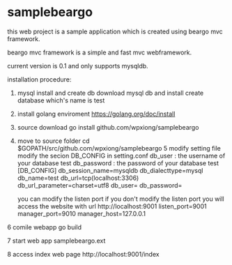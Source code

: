 # samplebeargo

this web project is a sample application which is created using beargo mvc framework.

beargo mvc framework is a simple and fast mvc webframework.

current version is 0.1 and  only supports mysqldb.

installation procedure:

1. mysql install and create db
   download mysql db and install
   create database  which's name is  test 
2. install golang  enviroment
   https://golang.org/doc/install
3. source download 
   go install github.com/wpxiong/samplebeargo
4. move to source folder 
   cd $GOPATH/src/github.com/wpxiong/samplebeargo
5 modify setting file
   modify the secion DB_CONFIG in setting.conf 
   db_user : the username of your database test 
   db_password : the password of your database test 
   [DB_CONFIG]
   db_session_name=mysqldb
   db_dialecttype=mysql
   db_name=test
   db_url=tcp(localhost:3306)
   db_url_parameter=charset=utf8
   db_user=
   db_password=
  
   you can modify the listen port if you don't modify the listen port 
   you will access the website with url http://localhost:9001
   listen_port=9001  
   manager_port=9010
   manager_host=127.0.0.1
  
6  comile webapp
   go build

7 start web app
  samplebeargo.ext

8 access index web page 
 http://localhost:9001/index
 

